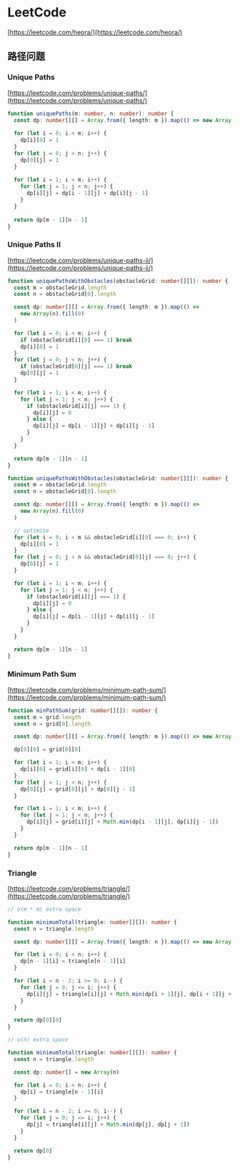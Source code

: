 # LeetCode

[https://leetcode.com/heora/](https://leetcode.com/heora/)

## 路径问题

### Unique Paths

[https://leetcode.com/problems/unique-paths/](https://leetcode.com/problems/unique-paths/)

```typescript
function uniquePaths(m: number, n: number): number {
  const dp: number[][] = Array.from({ length: m }).map(() => new Array(n))
  
  for (let i = 0; i < m; i++) {
    dp[i][0] = 1
  }
  for (let j = 0; j < n; j++) {
    dp[0][j] = 1
  }
  
  for (let i = 1; i < m; i++) {
    for (let j = 1; j < n; j++) {
      dp[i][j] = dp[i - 1][j] + dp[i][j - 1]
    }
  }
  
  return dp[m - 1][n - 1]
}
```

### Unique Paths II

[https://leetcode.com/problems/unique-paths-ii/](https://leetcode.com/problems/unique-paths-ii/)

```typescript
function uniquePathsWithObstacles(obstacleGrid: number[][]): number {
  const m = obstacleGrid.length
  const n = obstacleGrid[0].length

  const dp: number[][] = Array.from({ length: m }).map(() =>
    new Array(n).fill(0)
  )

  for (let i = 0; i < m; i++) {
    if (obstacleGrid[i][0] === 1) break
    dp[i][0] = 1
  }
  for (let j = 0; j < n; j++) {
    if (obstacleGrid[0][j] === 1) break
    dp[0][j] = 1
  }

  for (let i = 1; i < m; i++) {
    for (let j = 1; j < n; j++) {
      if (obstacleGrid[i][j] === 1) {
        dp[i][j] = 0
      } else {
        dp[i][j] = dp[i - 1][j] + dp[i][j - 1]
      }
    }
  }

  return dp[m - 1][n - 1]
}
```

```typescript
function uniquePathsWithObstacles(obstacleGrid: number[][]): number {
  const m = obstacleGrid.length
  const n = obstacleGrid[0].length

  const dp: number[][] = Array.from({ length: m }).map(() =>
    new Array(n).fill(0)
  )

  // optimize
  for (let i = 0; i < m && obstacleGrid[i][0] === 0; i++) {
    dp[i][0] = 1
  }
  for (let j = 0; j < n && obstacleGrid[0][j] === 0; j++) {
    dp[0][j] = 1
  }

  for (let i = 1; i < m; i++) {
    for (let j = 1; j < n; j++) {
      if (obstacleGrid[i][j] === 1) {
        dp[i][j] = 0
      } else {
        dp[i][j] = dp[i - 1][j] + dp[i][j - 1]
      }
    }
  }

  return dp[m - 1][n - 1]
}
```

### Minimum Path Sum

[https://leetcode.com/problems/minimum-path-sum/](https://leetcode.com/problems/minimum-path-sum/)

```typescript
function minPathSum(grid: number[][]): number {
  const m = grid.length
  const n = grid[0].length

  const dp: number[][] = Array.from({ length: m }).map(() => new Array(n))

  dp[0][0] = grid[0][0]

  for (let i = 1; i < m; i++) {
    dp[i][0] = grid[i][0] + dp[i - 1][0]
  }
  for (let j = 1; j < n; j++) {
    dp[0][j] = grid[0][j] + dp[0][j - 1]
  }

  for (let i = 1; i < m; i++) {
    for (let j = 1; j < n; j++) {
      dp[i][j] = grid[i][j] + Math.min(dp[i - 1][j], dp[i][j - 1])
    }
  }

  return dp[m - 1][n - 1]
}
```

### Triangle

[https://leetcode.com/problems/triangle/](https://leetcode.com/problems/triangle/)

```typescript
// o(m * m) extra space

function minimumTotal(triangle: number[][]): number {
  const n = triangle.length

  const dp: number[][] = Array.from({ length: n }).map(() => new Array(n))

  for (let i = 0; i < n; i++) {
    dp[n - 1][i] = triangle[n - 1][i]
  }

  for (let i = n - 2; i >= 0; i--) {
    for (let j = 0; j <= i; j++) {
      dp[i][j] = triangle[i][j] + Math.min(dp[i + 1][j], dp[i + 1][j + 1])
    }
  }

  return dp[0][0]
}
```

```typescript
// o(n) extra space

function minimumTotal(triangle: number[][]): number {
  const n = triangle.length

  const dp: number[] = new Array(n)

  for (let i = 0; i < n; i++) {
    dp[i] = triangle[n - 1][i]
  }

  for (let i = n - 2; i >= 0; i--) {
    for (let j = 0; j <= i; j++) {
      dp[j] = triangle[i][j] + Math.min(dp[j], dp[j + 1])
    }
  }

  return dp[0]
}
```


